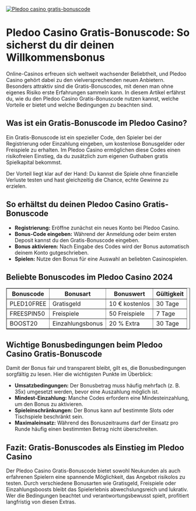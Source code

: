 [![Pledoo casino gratis-bonuscode](https://123-caf.pages.dev/gitsignup.png)](https://vrmoo.ru/Bt82HjjY)

<h1>Pledoo Casino Gratis-Bonuscode: So sicherst du dir deinen Willkommensbonus</h1>  <p>Online-Casinos erfreuen sich weltweit wachsender Beliebtheit, und Pledoo Casino gehört dabei zu den vielversprechenden neuen Anbietern. Besonders attraktiv sind die Gratis-Bonuscodes, mit denen man ohne eigenes Risiko erste Erfahrungen sammeln kann. In diesem Artikel erfährst du, wie du den Pledoo Casino Gratis-Bonuscode nutzen kannst, welche Vorteile er bietet und welche Bedingungen zu beachten sind.</p>  <h2>Was ist ein Gratis-Bonuscode im Pledoo Casino?</h2>  <p>Ein Gratis-Bonuscode ist ein spezieller Code, den Spieler bei der Registrierung oder Einzahlung eingeben, um kostenlose Bonusgelder oder Freispiele zu erhalten. Im Pledoo Casino ermöglichen diese Codes einen risikofreien Einstieg, da du zusätzlich zum eigenen Guthaben gratis Spielkapital bekommst.</p>  <p>Der Vorteil liegt klar auf der Hand: Du kannst die Spiele ohne finanzielle Verluste testen und hast gleichzeitig die Chance, echte Gewinne zu erzielen.</p>  <h2>So erhältst du deinen Pledoo Casino Gratis-Bonuscode</h2>  <ul>   <li><strong>Registrierung:</strong> Eröffne zunächst ein neues Konto bei Pledoo Casino.</li>   <li><strong>Bonus-Code eingeben:</strong> Während der Anmeldung oder beim ersten Deposit kannst du den Gratis-Bonuscode eingeben.</li>   <li><strong>Bonus aktivieren:</strong> Nach Eingabe des Codes wird der Bonus automatisch deinem Konto gutgeschrieben.</li>   <li><strong>Spielen:</strong> Nutze den Bonus für eine Auswahl an beliebten Casinospielen.</li> </ul>  <h2>Beliebte Bonuscodes im Pledoo Casino 2024</h2>  <table border="1" cellpadding="6" cellspacing="0">   <thead>     <tr>       <th>Bonuscode</th>       <th>Bonusart</th>       <th>Bonuswert</th>       <th>Gültigkeit</th>     </tr>   </thead>   <tbody>     <tr>       <td>PLED10FREE</td>       <td>Gratisgeld</td>       <td>10 € kostenlos</td>       <td>30 Tage</td>     </tr>     <tr>       <td>FREESPIN50</td>       <td>Freispiele</td>       <td>50 Freispiele</td>       <td>7 Tage</td>     </tr>     <tr>       <td>BOOST20</td>       <td>Einzahlungsbonus</td>       <td>20 % Extra</td>       <td>30 Tage</td>     </tr>   </tbody> </table>  <h2>Wichtige Bonusbedingungen beim Pledoo Casino Gratis-Bonuscode</h2>  <p>Damit der Bonus fair und transparent bleibt, gilt es, die Bonusbedingungen sorgfältig zu lesen. Hier die wichtigsten Punkte im Überblick:</p>  <ul>   <li><strong>Umsatzbedingungen:</strong> Der Bonusbetrag muss häufig mehrfach (z. B. 35x) umgesetzt werden, bevor eine Auszahlung möglich ist.</li>   <li><strong>Mindest-Einzahlung:</strong> Manche Codes erfordern eine Mindesteinzahlung, um den Bonus zu aktivieren.</li>   <li><strong>Spieleinschränkungen:</strong> Der Bonus kann auf bestimmte Slots oder Tischspiele beschränkt sein.</li>   <li><strong>Maximaleinsatz:</strong> Während des Bonuszeitraums darf der Einsatz pro Runde häufig einen bestimmten Betrag nicht überschreiten.</li> </ul>  <h2>Fazit: Gratis-Bonuscodes als Einstieg im Pledoo Casino</h2>  <p>Der Pledoo Casino Gratis-Bonuscode bietet sowohl Neukunden als auch erfahrenen Spielern eine spannende Möglichkeit, das Angebot risikolos zu testen. Durch verschiedene Bonusarten wie Gratisgeld, Freispiele oder Einzahlungsboosts bleibt das Spielerlebnis abwechslungsreich und lukrativ. Wer die Bedingungen beachtet und verantwortungsbewusst spielt, profitiert langfristig von diesen Extras.</p>